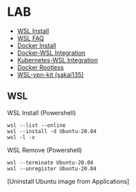 # LAB

- [WSL Install](https://learn.microsoft.com/en-us/windows/wsl/install)
- [WSL FAQ](https://learn.microsoft.com/en-us/windows/wsl/faq)
- [Docker Install](https://docs.docker.com/desktop/windows/wsl/#download)
- [Docker-WSL Integration](https://docs.docker.com/desktop/windows/wsl/)
- [Kubernetes-WSL Integration](https://docs.docker.com/desktop/kubernetes/)
- [Docker Rootless](https://docs.docker.com/engine/security/rootless/)
- [WSL-vpn-kit (sakai135)](https://github.com/sakai135/wsl-vpnkit)


## WSL

WSL Install (Powershell)

```Shell
wsl --list --online
wsl --install -d Ubuntu-20.04
wsl -l -v
```
WSL Remove (Powershell)

```Shell
wsl --terminate Ubuntu-20.04
wsl --unregister Ubuntu-20.04
```

[Uninstall Ubuntu image from Applications]




